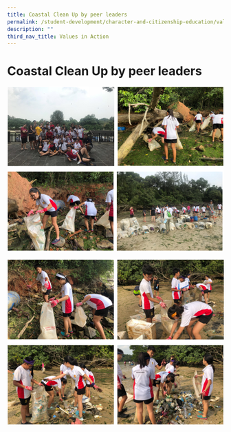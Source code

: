 ```yaml
---
title: Coastal Clean Up by peer leaders
permalink: /student-development/character-and-citizenship-education/values-in-action/coastal-clean-up/
description: ""
third_nav_title: Values in Action
---
```

Coastal Clean Up by peer leaders
================================

![Coastal Clean Up by peer leaders](/images/coastal.png)

![Coastal Clean Up by peer leaders](/images/coastal2.png)
